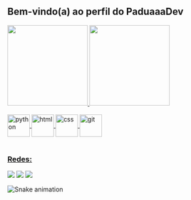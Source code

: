 ## Bem-vindo(a) ao perfil do PaduaaaDev
<!-- Dashboards -->
 <div>
   <a href="https://github.com/PaduaaaDev">
   <img height="180em" src="https://github-readme-stats.vercel.app/api?username=PaduaaaDev&show_icons=true&theme=github_dark"/>
   <img height="180em" src="https://github-readme-stats.vercel.app/api/top-langs/?username=PaduaaaDev&layout=compact&theme=github_dark"/>
   
</div>
<!-- Icone das linguagem -->
 <div style="display: inline_block"><br>
  <img align="center" alt="python" height="50" width="50" src="https://cdn.jsdelivr.net/gh/devicons/devicon/icons/python/python-original-wordmark.svg" />
  <img align="center" alt="html" height="50" width="50" src="https://cdn.jsdelivr.net/gh/devicons/devicon/icons/html5/html5-plain-wordmark.svg" />
  <img align="center" alt="css" height="50" width="50" src="https://cdn.jsdelivr.net/gh/devicons/devicon/icons/css3/css3-plain-wordmark.svg" />
  <img align="center" alt="git" height="50" width="50" src="https://cdn.jsdelivr.net/gh/devicons/devicon/icons/git/git-plain.svg" />
 </div>
 
 <br>
 
  ### Redes:
 
<div> 
  <a href ="padua_19@hotmail.com"><img src="https://img.shields.io/badge/-Hotmail-%23333?style=plastic&logo=hotmail&logoColor=white" target="_blank"></a>
  <a href ="https://www.beecrowd.com.br/judge/pt/profile/806541"><img src="https://img.shields.io/badge/-Beecrowd-%23333?style=plastic&logo=beecrowd&logoColor=white" target="_blank"></a>
  <a href="https://www.linkedin.com/in/devpadua" target="_blank"><img src="https://img.shields.io/badge/-LinkedIn-%230077B5?style=plastic&logo=linkedin&logoColor=white"  target="_blank"></a>
 
 
  ![Snake animation](https://github.com/PaduaaaDev/PaduaaaDev/blob/output/github-contribution-grid-snake.svg)
</div>
